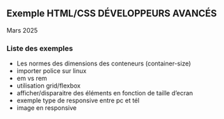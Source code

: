 ## Exemple HTML/CSS DÉVELOPPEURS AVANCÉS
Mars 2025

### Liste des exemples 
- Les normes des dimensions des conteneurs (container-size)
- importer police sur linux
- em vs rem
- utilisation grid/flexbox
- afficher/disparaitre des éléments en fonction de taille d’ecran
- exemple type de responsive entre pc et tél
- image en responsive
